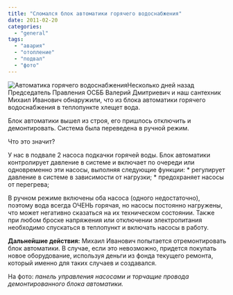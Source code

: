 ```yaml
---
title: "Сломался блок автоматики горячего водоснабжения"
date: 2011-02-20
categories: 
  - "general"
tags: 
  - "авария"
  - "отопление"
  - "подвал"
  - "фото"
---
```


![Автоматика горячего водоснабжения](http://shevchenko4a.brovary.org/wp-content/uploads/2011/02/hot-water.JPG "Автоматика горячего водоснабжения")Несколько дней назад Председатель Правления ОСББ Валерий Дмитриевич и наш сантехник Михаил Иванович обнаружили, что из блока автоматики горячего водоснабжения в теплопункте хлещет вода.

Блок автоматики вышел из строя, его пришлось отключить и демонтировать. Система была переведена в ручной режим.

Что это значит?

У нас в подвале 2 насоса подкачки горячей воды. Блок автоматики контролирует давление в системе и включает по очереди или одновременно эти насосы, выполняя следующие функции: \* регулирует давление в системе в зависимости от нагрузки; \* предохраняет насосы от перегрева;

В ручном режиме включены оба насоса (одного недостаточно), поэтому вода <!--more-->всегда ОЧЕНЬ горячая, но насосы постоянно нагружены, что может негативно сказаться на их техническом состоянии. Также при любом броске напряжения или отключении электропитания необходимо спускаться в теплопункт и включать насосы в работу.

**Дальнейшие действия:** Михаил Иванович попытается отремонтировать блок автоматики. В случае, если это невозможно, придется покупать новое оборудование, используя деньги из фонда текущего ремонта, который именно для таких случаев и создавался.

На фото: _панель управления насосами и торчащие провода демонтированного блока автоматики._

<script type="text/javascript">$(document).ready(function() { $("#containerBlokAvtomatiki").pwi({ username: 'shevchenko4a.brovary.org', mode: 'album', album: 'BlokAvtomatiki', thumbSize: 144, showAlbumDescription: false, showPhotoDate: false }) });</script>
